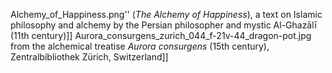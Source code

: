Alchemy_of_Happiness.png'' (_The Alchemy of Happiness_), a text on Islamic philosophy and alchemy by the Persian philosopher and mystic Al-Ghazālī (11th century)]] Aurora_consurgens_zurich_044_f-21v-44_dragon-pot.jpg from the alchemical treatise _Aurora consurgens_ (15th century), Zentralbibliothek Zürich, Switzerland]]
